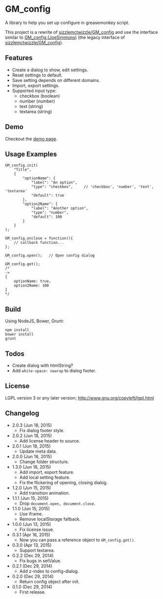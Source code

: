 GM_config
=========
A library to help you set up configure in greasemonkey script.

This project is a rewrite of [sizzlemctwizzle/GM_config][1] and use the interface similar to [GM_config (JoeSimmons)][2] (the legacy interface of [sizzlemctwizzle/GM_config][1]).

[1]: https://github.com/sizzlemctwizzle/GM_config
[2]: https://greasyfork.org/en/scripts/1884-gm-config

Features
--------
* Create a dialog to show, edit settings.
* Reset settings to default.
* Save setting depends on different domains.
* Import, export settings.
* Supported input type:
	- checkbox (boolean)
	- number (number)
	- text (string)
	- textarea (string)

Demo
----
Checkout the [demo page][3].

[3]: https://rawgit.com/eight04/GM_config/master/demo/demo.html

Usage Examples
--------------
```
GM_config.init(
	"Title",
	{
		"optionName": {
			"label": "An option",
			"type": "checkbox",		// 'checkbox', 'number', 'text', 'textarea'
			"default": true
		},
		"option2Name": {
			"label": "Another option",
			"type": "number",
			"default": 100
		}
	}
);

GM_config.onclose = function(){
	// callback function...
};

GM_config.open();	// Open config dialog

GM_config.get();
/*
->
{
	optionName: true,
	option2Name: 100
}
*/

```

Build
-----
Using NodeJS, Bower, Grunt:
```
npm install
bower install
grunt
```

Todos
-----
* Create dialog with htmlString?
* Add `white-space: nowrap` to dialog footer.

License
-------
LGPL version 3 or any later version; http://www.gnu.org/copyleft/lgpl.html

Changelog
---------
* 2.0.3 (Jun 18, 2015)
	- Fix dialog footer style.
* 2.0.2 (Jun 18, 2015)
	- Add license header to source.
* 2.0.1 (Jun 18, 2015)
	- Update meta data.
* 2.0.0 (Jun 18, 2015)
	- Change folder structure.
* 1.3.0 (Jun 18, 2015)
	- Add import, export feature.
	- Add local setting feature.
	- Fix the flickering of opening, closing dialog.
* 1.2.0 (Jun 15, 2015)
	- Add transition animation.
* 1.1.1 (Jun 15, 2015)
	- Drop `document.open, document.close`.
* 1.1.0 (Jun 15, 2015)
	- Use iframe.
	- Remove localStorage fallback.
* 1.0.0 (Jun 13, 2015)
	- Fix license issue.
* 0.3.1 (Apr 16, 2015)
	- Now you can pass a reference object to `GM_config.get()`.
* 0.3.0 (Apr 13, 2015)
	- Support textarea.
* 0.2.2 (Dec 29, 2014)
	- Fix bugs in setValue.
* 0.2.1 (Dec 29, 2014)
	- Add z-index to config-dialog.
* 0.2.0 (Dec 29, 2014)
	- Return config object after init.
* 0.1.0 (Dec 29, 2014)
	- First release.
